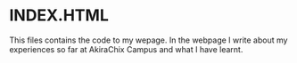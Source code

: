 # INDEX.HTML
This files contains the code to my wepage.
In the webpage I write about my experiences so far at AkiraChix Campus and what I have learnt.
